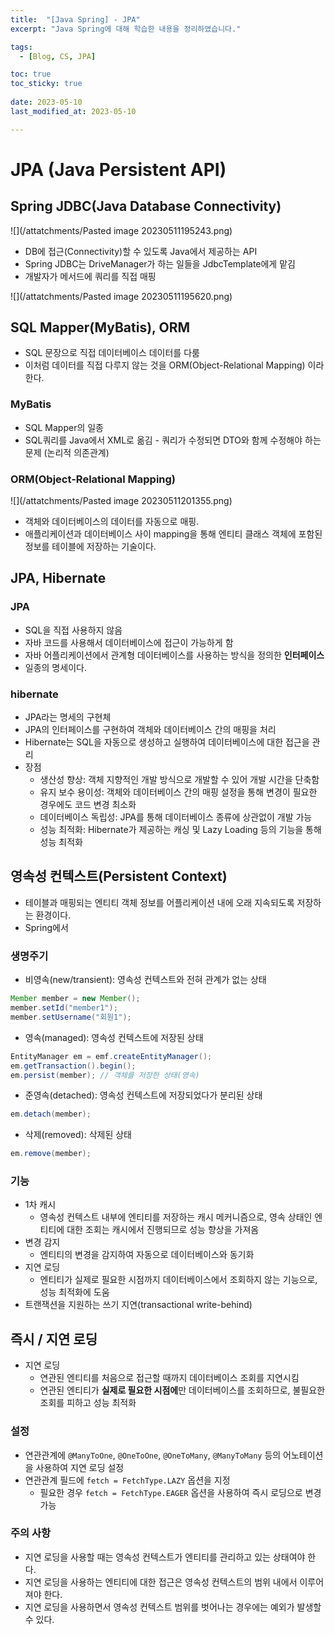 ```yaml
---
title:  "[Java Spring] - JPA"
excerpt: "Java Spring에 대해 학습한 내용을 정리하였습니다."

tags:
  - [Blog, CS, JPA]

toc: true
toc_sticky: true
 
date: 2023-05-10
last_modified_at: 2023-05-10

---
```


# JPA (Java Persistent API)

## Spring JDBC(Java Database Connectivity)

![](/attatchments/Pasted image 20230511195243.png)

- DB에 접근(Connectivity)할 수 있도록 Java에서 제공하는 API
- Spring JDBC는 DriveManager가 하는 일들을 JdbcTemplate에게 맡김
- 개발자가 메서드에 쿼리를 직접 매핑

![](/attatchments/Pasted image 20230511195620.png)


## SQL Mapper(MyBatis), ORM

- SQL 문장으로 직접 데이터베이스 데이터를 다룸
- 이처럼 데이터를 직접 다루지 않는 것을 ORM(Object-Relational Mapping) 이라 한다.

### MyBatis 

- SQL Mapper의 일종
- SQL쿼리를 Java에서 XML로 옮김
- 쿼리가 수정되면 DTO와 함께 수정해야 하는 문제 (논리적 의존관계)

### ORM(Object-Relational Mapping)

![](/attatchments/Pasted image 20230511201355.png)

- 객체와 데이터베이스의 데이터를 자동으로 매핑.
- 애플리케이션과 데이터베이스 사이 mapping을 통해 엔티티 클래스 객체에 포함된 정보를 테이블에 저장하는 기술이다.

## JPA, Hibernate

### JPA

- SQL을 직접 사용하지 않음
- 자바 코드를 사용해서 데이터베이스에 접근이 가능하게 함
- 자바 어플리케이션에서 관계형 데이터베이스를 사용하는 방식을 정의한 **인터페이스**
- 일종의 명세이다.

### hibernate

- JPA라는 명세의 구현체
- JPA의 인터페이스를 구현하여 객체와 데이터베이스 간의 매핑을 처리
- Hibernate는 SQL을 자동으로 생성하고 실행하여 데이터베이스에 대한 접근을 관리
- 장점
	- 생산성 향상: 객체 지향적인 개발 방식으로 개발할 수 있어 개발 시간을 단축함
	-   유지 보수 용이성: 객체와 데이터베이스 간의 매핑 설정을 통해 변경이 필요한 경우에도 코드 변경 최소화
	-   데이터베이스 독립성: JPA를 통해 데이터베이스 종류에 상관없이 개발 가능
	-   성능 최적화: Hibernate가 제공하는 캐싱 및 Lazy Loading 등의 기능을 통해 성능 최적화

## 영속성 컨텍스트(Persistent Context)

- 테이블과 매핑되는 엔티티 객체 정보를 어플리케이션 내에 오래 지속되도록 저장하는 환경이다.
- Spring에서

### 생명주기

-   비영속(new/transient): 영속성 컨텍스트와 전혀 관계가 없는 상태
```java
Member member = new Member();
member.setId("member1");
member.setUsername("회원1");

```

-   영속(managed): 영속성 컨텍스트에 저장된 상태
```java
EntityManager em = emf.createEntityManager();
em.getTransaction().begin();
em.persist(member); // 객체를 저장한 상태(영속)
```

-   준영속(detached): 영속성 컨텍스트에 저장되었다가 분리된 상태
```java
em.detach(member);
```

-   삭제(removed): 삭제된 상태
```java
em.remove(member);
```

### 기능

-   1차 캐시
	- 영속성 컨텍스트 내부에 엔티티를 저장하는 캐시 메커니즘으로, 영속 상태인 엔티티에 대한 조회는 캐시에서 진행되므로 성능 향상을 가져옴
-   변경 감지
	- 엔티티의 변경을 감지하여 자동으로 데이터베이스와 동기화
-   지연 로딩
	- 엔티티가 실제로 필요한 시점까지 데이터베이스에서 조회하지 않는 기능으로, 성능 최적화에 도움
- 트랜잭션을 지원하는 쓰기 지연(transactional write-behind)

## 즉시 / 지연 로딩

-   지연 로딩
	- 연관된 엔티티를 처음으로 접근할 때까지 데이터베이스 조회를 지연시킴
	- 연관된 엔티티가 **실제로 필요한 시점에**만 데이터베이스를 조회하므로, 불필요한 조회를 피하고 성능 최적화

### 설정

-   연관관계에 `@ManyToOne`, `@OneToOne`, `@OneToMany`, `@ManyToMany` 등의 어노테이션을 사용하여 지연 로딩 설정
-   연관관계 필드에 `fetch = FetchType.LAZY` 옵션을 지정
	-   필요한 경우 `fetch = FetchType.EAGER` 옵션을 사용하여 즉시 로딩으로 변경 가능 

### 주의 사항

-   지연 로딩을 사용할 때는 영속성 컨텍스트가 엔티티를 관리하고 있는 상태여야 한다.
-   지연 로딩을 사용하는 엔티티에 대한 접근은 영속성 컨텍스트의 범위 내에서 이루어져야 한다.
-   지연 로딩을 사용하면서 영속성 컨텍스트 범위를 벗어나는 경우에는 예외가 발생할 수 있다.